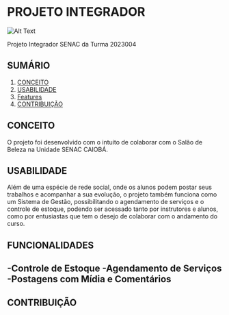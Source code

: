 # PROJETO INTEGRADOR

![Alt Text](https://images.app.goo.gl/aP5xMXm6xie1iscA7)

Projeto Integrador SENAC da Turma 2023004

## SUMÁRIO

1. [CONCEITO](#CONCEITO)
2. [USABILIDADE](#USABILIDADE)
3. [Features](#FUNCIONALIDADES)
4. [CONTRIBUIÇÃO](#CONTRIBUIÇÃO)

## CONCEITO

O projeto foi desenvolvido com o intuito de colaborar com o Salão de Beleza na Unidade SENAC CAIOBÁ.

## USABILIDADE

Além de uma espécie de rede social, onde os alunos podem postar seus trabalhos e acompanhar a sua evolução, o projeto também funciona como um Sistema de Gestão, possibilitando o agendamento de serviços e o controle de estoque, podendo ser acessado tanto por instrutores e alunos, como por entusiastas que tem o desejo de colaborar com o andamento do curso.

## FUNCIONALIDADES

-Controle de Estoque
-Agendamento de Serviços
-Postagens com Mídia e Comentários
-

## CONTRIBUIÇÃO


